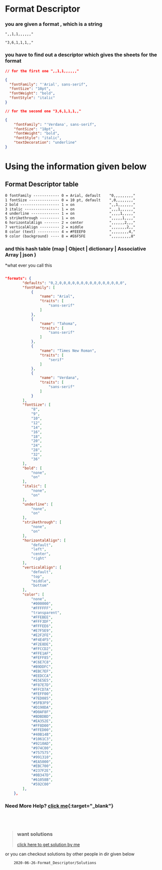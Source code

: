 # Format Descriptor

### you are given a format , which is a string

    ",,1,1,,,,,,"

    "3,6,1,1,1,,"

### you have to find out a descriptor which gives the sheets for the format

```json
// for the first one ",,1,1,,,,,,"

{
  "fontFamily": "'Arial', sans-serif",
  "fontSize": "10pt",
  "fontWeight": "bold",
  "fontStyle": "italic"
}

// for the second one "3,6,1,1,1,,"

{
    "fontFamily": "'Verdana', sans-serif",
    "fontSize": "18pt",
    "fontWeight": "bold",
    "fontStyle": "italic",
    "textDecoration": "underline"
}

```

# Using the information given below

## Format Descriptor table

```txt
0 fontFamily ------------ 0 = Arial, default    "0,,,,,,,,,"
1 fontSize -------------- 0 = 10 pt, default    ",0,,,,,,,,"
2 bold ------------------ 1 = on                ",,1,,,,,,,"
3 italic ---------------- 1 = on                ",,,1,,,,,,"
4 underline ------------- 1 = on                ",,,,1,,,,,"
5 strikethrough --------- 1 = on                ",,,,,1,,,,"
6 horizontalAlign ------- 2 = center            ",,,,,,2,,,"
7 verticalAlign --------- 2 = middle            ",,,,,,,2,,"
8 color (text) ---------- 4 = #FEEEF0           ",,,,,,,,4,"
9 color (background) ---- 8 = #E6F5FE           ",,,,,,,,,8"
```

### and this hash table (map | Object | dictionary | Associative Array | json )

\*what ever you call this

```json

"formats": {
        "defaults": "0,2,0,0,0,0,0,0,0,0,0,0,0,0,0,0,0",
        "fontFamily": [
            {
                "name": "Arial",
                "traits": [
                    "sans-serif"
                ]
            },
            {
                "name": "Tahoma",
                "traits": [
                    "sans-serif"
                ]
            },
            {
                "name": "Times New Roman",
                "traits": [
                    "serif"
                ]
            },
            {
                "name": "Verdana",
                "traits": [
                    "sans-serif"
                ]
            }
        ],
        "fontSize": [
            "8",
            "9",
            "10",
            "12",
            "14",
            "16",
            "18",
            "20",
            "24",
            "28",
            "32",
            "36"
        ],
        "bold": [
            "none",
            "on"
        ],
        "italic": [
            "none",
            "on"
        ],
        "underline": [
            "none",
            "on"
        ],
        "strikethrough": [
            "none",
            "on"
        ],
        "horizontalAlign": [
            "default",
            "left",
            "center",
            "right"
        ],
        "verticalAlign": [
            "default",
            "top",
            "middle",
            "bottom"
        ],
        "color": [
            "none",
            "#000000",
            "#FFFFFF",
            "transparent",
            "#FFEBEE",
            "#FFF3DF",
            "#FFFEE6",
            "#E7F5E9",
            "#E2F2FE",
            "#F4E4F5",
            "#F2E8DE",
            "#FFCCD2",
            "#FFE1AF",
            "#FEFF85",
            "#C6E7C8",
            "#B9DDFC",
            "#EBC7EF",
            "#EEDCCA",
            "#E5E5E5",
            "#F87E7D",
            "#FFCD7A",
            "#FEFF00",
            "#7ED085",
            "#5FB3F9",
            "#D190DA",
            "#D0AF8F",
            "#BDBDBD",
            "#EA352E",
            "#FF8D00",
            "#FFED00",
            "#40B14B",
            "#1061C3",
            "#9210AD",
            "#974C00",
            "#757575",
            "#991310",
            "#EA5000",
            "#EBC700",
            "#237F2E",
            "#0B347D",
            "#61058B",
            "#592C00"
        ],
    },


```

### Need More Help? [ click me](https://smartsheet-platform.github.io/api-docs/#formatting){:target="\_blank"}

<br/>
<br/>

> ### want solutions
>
> [click here to get solution by me](https://github.com/razaahmad333/coding-challenges/blob/main/2022-06-26-Format_Descriptor/Solutions/Ahmad_Raza/index.js)

or you can checkout solutions by other people in dir given below

```shell
    2020-06-26-Format_Descriptor/Solutions
```
